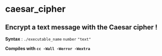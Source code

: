 # caesar_cipher
## Encrypt a text message with the Caesar cipher !

**Syntax** : `./executable_name` `number` `"text"`

**Compiles with `cc -Wall -Werror -Wextra`**
